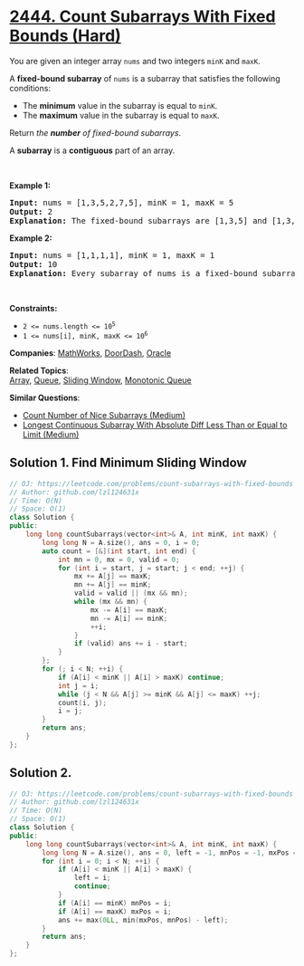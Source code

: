 # [2444. Count Subarrays With Fixed Bounds (Hard)](https://leetcode.com/problems/count-subarrays-with-fixed-bounds)

<p>You are given an integer array <code>nums</code> and two integers <code>minK</code> and <code>maxK</code>.</p>
<p>A <strong>fixed-bound subarray</strong> of <code>nums</code> is a subarray that satisfies the following conditions:</p>
<ul>
	<li>The <strong>minimum</strong> value in the subarray is equal to <code>minK</code>.</li>
	<li>The <strong>maximum</strong> value in the subarray is equal to <code>maxK</code>.</li>
</ul>
<p>Return <em>the <strong>number</strong> of fixed-bound subarrays</em>.</p>
<p>A <strong>subarray</strong> is a <strong>contiguous</strong> part of an array.</p>
<p>&nbsp;</p>
<p><strong class="example">Example 1:</strong></p>
<pre><strong>Input:</strong> nums = [1,3,5,2,7,5], minK = 1, maxK = 5
<strong>Output:</strong> 2
<strong>Explanation:</strong> The fixed-bound subarrays are [1,3,5] and [1,3,5,2].
</pre>
<p><strong class="example">Example 2:</strong></p>
<pre><strong>Input:</strong> nums = [1,1,1,1], minK = 1, maxK = 1
<strong>Output:</strong> 10
<strong>Explanation:</strong> Every subarray of nums is a fixed-bound subarray. There are 10 possible subarrays.
</pre>
<p>&nbsp;</p>
<p><strong>Constraints:</strong></p>
<ul>
	<li><code>2 &lt;= nums.length &lt;= 10<sup>5</sup></code></li>
	<li><code>1 &lt;= nums[i], minK, maxK &lt;= 10<sup>6</sup></code></li>
</ul>

**Companies**:
[MathWorks](https://leetcode.com/company/mathworks), [DoorDash](https://leetcode.com/company/doordash), [Oracle](https://leetcode.com/company/oracle)

**Related Topics**:  
[Array](https://leetcode.com/tag/array/), [Queue](https://leetcode.com/tag/queue/), [Sliding Window](https://leetcode.com/tag/sliding-window/), [Monotonic Queue](https://leetcode.com/tag/monotonic-queue/)

**Similar Questions**:
* [Count Number of Nice Subarrays (Medium)](https://leetcode.com/problems/count-number-of-nice-subarrays/)
* [Longest Continuous Subarray With Absolute Diff Less Than or Equal to Limit (Medium)](https://leetcode.com/problems/longest-continuous-subarray-with-absolute-diff-less-than-or-equal-to-limit/)

## Solution 1. Find Minimum Sliding Window

```cpp
// OJ: https://leetcode.com/problems/count-subarrays-with-fixed-bounds
// Author: github.com/lzl124631x
// Time: O(N)
// Space: O(1)
class Solution {
public:
    long long countSubarrays(vector<int>& A, int minK, int maxK) {
        long long N = A.size(), ans = 0, i = 0;
        auto count = [&](int start, int end) {
            int mn = 0, mx = 0, valid = 0;
            for (int i = start, j = start; j < end; ++j) {
                mx += A[j] == maxK;
                mn += A[j] == minK;
                valid = valid || (mx && mn);
                while (mx && mn) {
                    mx -= A[i] == maxK;
                    mn -= A[i] == minK;
                    ++i;
                }
                if (valid) ans += i - start;
            }
        };
        for (; i < N; ++i) {
            if (A[i] < minK || A[i] > maxK) continue;
            int j = i;
            while (j < N && A[j] >= minK && A[j] <= maxK) ++j;
            count(i, j);
            i = j;
        }
        return ans;
    }
};
```

## Solution 2.

```cpp
// OJ: https://leetcode.com/problems/count-subarrays-with-fixed-bounds
// Author: github.com/lzl124631x
// Time: O(N)
// Space: O(1)
class Solution {
public:
    long long countSubarrays(vector<int>& A, int minK, int maxK) {
        long long N = A.size(), ans = 0, left = -1, mnPos = -1, mxPos = -1;
        for (int i = 0; i < N; ++i) {
            if (A[i] < minK || A[i] > maxK) {
                left = i;
                continue;
            }
            if (A[i] == minK) mnPos = i;
            if (A[i] == maxK) mxPos = i;
            ans += max(0LL, min(mxPos, mnPos) - left);
        }
        return ans;
    }
};
```
